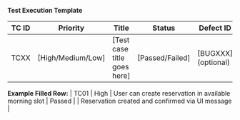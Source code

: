 **Test Execution Template**

| TC ID | Priority | Title                                                                                   | Status | Defect ID | Notes |
|-------|----------|------------------------------------------------------------------------------------------|--------|-----------|-------|
| TCXX  | [High/Medium/Low] | [Test case title goes here]                                                           | [Passed/Failed] | [BUGXXX] (optional) | [Short description, comment, or finding] |

**Example Filled Row:**
| TC01  | High     | User can create reservation in available morning slot                                   | Passed |           | Reservation created and confirmed via UI message |
